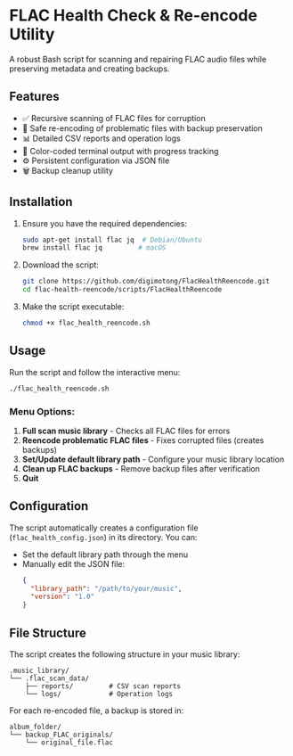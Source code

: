# FLAC Health Check & Re-encode Utility

A robust Bash script for scanning and repairing FLAC audio files while preserving metadata and creating backups.

## Features

- ✅ Recursive scanning of FLAC files for corruption
- 🔄 Safe re-encoding of problematic files with backup preservation
- 📊 Detailed CSV reports and operation logs
- 🎨 Color-coded terminal output with progress tracking
- ⚙️ Persistent configuration via JSON file
- 🗑️ Backup cleanup utility

## Installation

1. Ensure you have the required dependencies:
   ```bash
   sudo apt-get install flac jq  # Debian/Ubuntu
   brew install flac jq         # macOS
   ```

2. Download the script:
   ```bash
   git clone https://github.com/digimotong/FlacHealthReencode.git
   cd flac-health-reencode/scripts/FlacHealthReencode
   ```

3. Make the script executable:
   ```bash
   chmod +x flac_health_reencode.sh
   ```

## Usage

Run the script and follow the interactive menu:
```bash
./flac_health_reencode.sh
```

### Menu Options:
1. **Full scan music library** - Checks all FLAC files for errors
2. **Reencode problematic FLAC files** - Fixes corrupted files (creates backups)
3. **Set/Update default library path** - Configure your music library location
4. **Clean up FLAC backups** - Remove backup files after verification
5. **Quit**

## Configuration

The script automatically creates a configuration file (`flac_health_config.json`) in its directory. You can:
- Set the default library path through the menu
- Manually edit the JSON file:
  ```json
  {
    "library_path": "/path/to/your/music",
    "version": "1.0"
  }
  ```

## File Structure

The script creates the following structure in your music library:
```
.music_library/
└── .flac_scan_data/
    ├── reports/         # CSV scan reports
    └── logs/            # Operation logs
```

For each re-encoded file, a backup is stored in:
```
album_folder/
└── backup_FLAC_originals/
    └── original_file.flac
```
